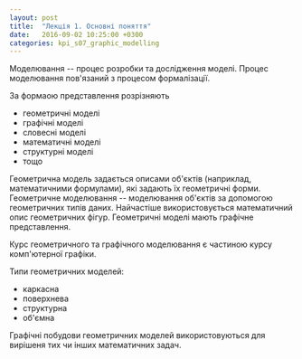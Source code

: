 ```yaml
---
layout: post
title:  "Лекція 1. Основні поняття"
date:   2016-09-02 10:25:00 +0300
categories: kpi_s07_graphic_modelling
---
```


Моделювання -- процес розробки та дослідження моделі. Процес моделювання пов'язаний з процесом формалізації.

За формаою представлення розрізняють

- геометричні моделі
- графічні моделі
- словесні моделі
- математичні моделі
- структурні моделі
- тощо
 
Геометрична модель  задається описами об'єктів (наприклад, математичними формулами), які задають їх геометричні форми. Геометричне моделювання -- моделювання об'єктів за допомогою геометричних типів даних. Найчастіше використовується математичний опис геометричних фігур. Геометричні моделі мають графічне представлення.

Курс геометричного та графічного моделювання є частиною курсу комп'ютерної графіки.

Типи геометричних моделей:

- каркасна
- поверхнева
- структурна
- об'ємна

Графічні побудови геометричних моделей використовуються для вирішеня тих чи інших математичних задач.
